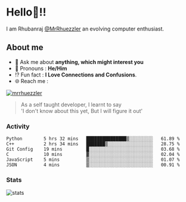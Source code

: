
  
  
# Hello:wave:!!
I am Rhubanraj [@MrRhuezzler](https://github.com/MrRhuezzler) an evolving computer enthusiast.

## About me
<!-- - :sparkles: I'm currently working on [**de-viz**](https://github.com/MrRhuezzler/de-viz) -->
<!-- - :sparkles: Previously worked in [**Journal Management System**](https://manuscript.psgtech.ac.in) -->
<!-- - :book: I'm currently learning **Microservices Architecture** -->
- :speech_balloon: Ask me about **anything, which might interest you**
- :man: Pronouns : **He/Him**
- :interrobang: Fun fact : **I Love Connections and Confusions**.
- :globe_with_meridians: Reach me :  
  
[![mrrhuezzler](https://img.shields.io/badge/LinkedIn-0077B5?style=for-the-badge&logo=linkedin&logoColor=white)](https://www.linkedin.com/in/mrrhuezzler/)
<!--
### Interesting things, I found :bangbang:
-->
<!--
## Skills

## Drop a, Hi !
-->

<!-- 
Quotes
>  Always we overestimate the amount of work we can do in a day,  
>  and underestimate the amount we can do in our lifetime.
-->

> As a self taught developer, I learnt to say  
> 'I don't know about this yet, But I will figure it out'

### Activity
<!--START_SECTION:waka-->

```text
Python        5 hrs 32 mins   ███████████████▒░░░░░░░░░   61.89 %
C++           2 hrs 34 mins   ███████▒░░░░░░░░░░░░░░░░░   28.75 %
Git Config    19 mins         █░░░░░░░░░░░░░░░░░░░░░░░░   03.68 %
C             10 mins         ▓░░░░░░░░░░░░░░░░░░░░░░░░   02.04 %
JavaScript    5 mins          ▒░░░░░░░░░░░░░░░░░░░░░░░░   01.07 %
JSON          4 mins          ▒░░░░░░░░░░░░░░░░░░░░░░░░   00.91 %
```

<!--END_SECTION:waka-->

### Stats
![stats](https://github-readme-streak-stats.herokuapp.com/?user=MrRhuezzler)
